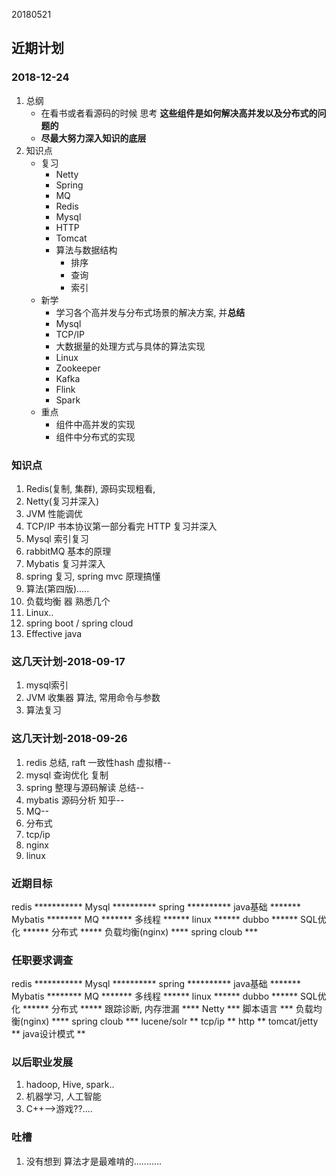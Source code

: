 20180521

## 近期计划


### 2018-12-24
1. 总纲
    - 在看书或者看源码的时候 思考 **这些组件是如何解决高并发以及分布式的问题的**
    - **尽最大努力深入知识的底层**
2. 知识点
    - 复习
        - Netty
        - Spring
        - MQ
        - Redis
        - Mysql
        - HTTP
        - Tomcat
        - 算法与数据结构
            - 排序
            - 查询
            - 索引
    - 新学
        - 学习各个高并发与分布式场景的解决方案, 并**总结**
        - Mysql
        - TCP/IP
        - 大数据量的处理方式与具体的算法实现
        - Linux
        - Zookeeper
        - Kafka
        - Flink
        - Spark
    - 重点
        - 组件中高并发的实现
        - 组件中分布式的实现
    
    
### 知识点
1. Redis(复制, 集群), 源码实现粗看, 
2. Netty(复习并深入)
2. JVM 性能调优
2. TCP/IP 书本协议第一部分看完   HTTP 复习并深入
3. Mysql 索引复习
4. rabbitMQ 基本的原理
7. Mybatis 复习并深入
5. spring 复习, spring mvc 原理搞懂
9. 算法(第四版).....
6. 负载均衡 器 熟悉几个
8. Linux..
10. spring boot / spring cloud
11. Effective java

### 这几天计划-2018-09-17
1. mysql索引
2. JVM 收集器 算法, 常用命令与参数
3. 算法复习

### 这几天计划-2018-09-26
1. redis 总结, raft 一致性hash 虚拟槽--
1. mysql 查询优化 复制
1. spring 整理与源码解读 总结--
1. mybatis 源码分析 知乎--
1. MQ--
1. 分布式
1. tcp/ip
1. nginx
1. linux



### 近期目标
redis                    	***********
Mysql                    	**********
spring						**********
java基础					    *******
Mybatis						********
MQ                       	*******
多线程                   	******
linux                    	******
dubbo						******
SQL优化                  	******
分布式						*****
负载均衡(nginx)          	****
spring cloub				***

### 任职要求调查
redis                    	***********
Mysql                    	**********
spring						**********
java基础					    *******
Mybatis						********
MQ                       	*******
多线程                   	******
linux                    	******
dubbo						******
SQL优化                  	******
分布式						*****
跟踪诊断, 内存泄漏       	****
Netty                    	***
脚本语言                 	***
负载均衡(nginx)          	****
spring cloub				***
lucene/solr					**
tcp/ip						**
http						**
tomcat/jetty				**
java设计模式				    **

### 以后职业发展
1. hadoop, Hive, spark..
2. 机器学习, 人工智能
3. C++-->游戏??....

### 吐槽
1. 没有想到 算法才是最难啃的...........